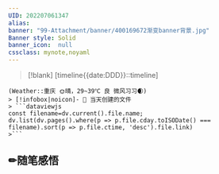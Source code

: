 ```yaml
---
UID: 202207061347 
alias:
banner: "99-Attachment/banner/400169672渐变banner背景.jpg"
Banner style: Solid
banner_icon:  null
cssclass: mynote,noyaml
---
```

> [!blank] 
> [timeline{{date:DDD}}::timeline]
```ad-flex
(Weather::重庆 🌞晴，29~39℃ 良 微风习习🌒)
> [!infobox|noicon]- 🔖 当天创建的文件
> ```dataviewjs 
const filename=dv.current().file.name;
dv.list(dv.pages().where(p => p.file.cday.toISODate() === filename).sort(p => p.file.ctime, 'desc').file.link) 
>```
```
## ✏随笔感悟

